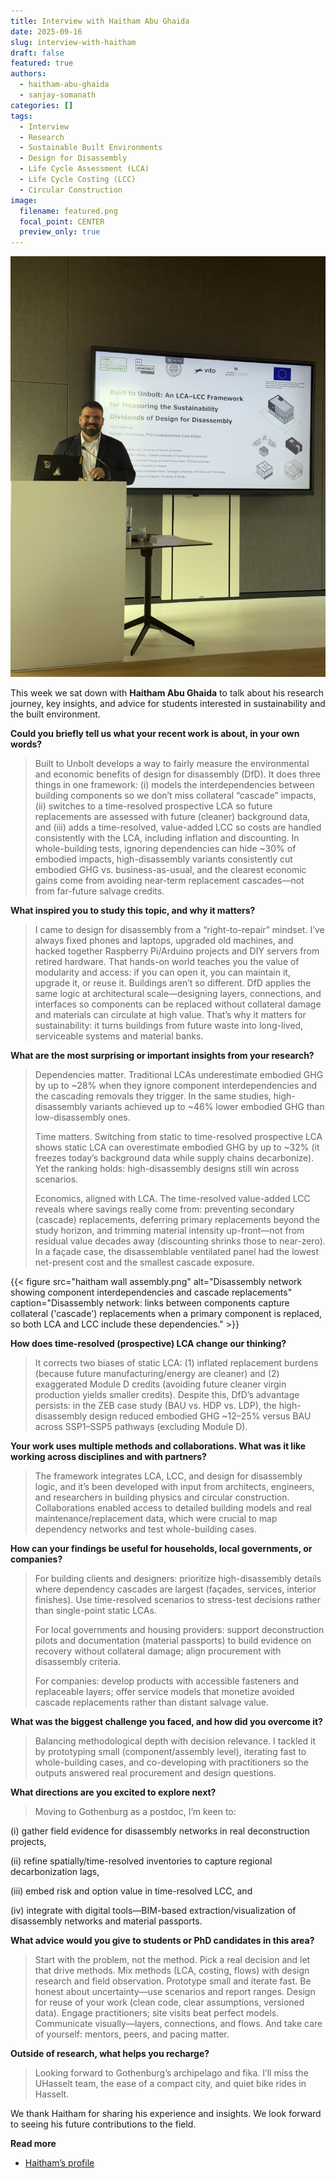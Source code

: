 ```yaml
---
title: Interview with Haitham Abu Ghaida
date: 2025-09-16
slug: interview-with-haitham
draft: false
featured: true
authors:
  - haitham-abu-ghaida
  - sanjay-somanath
categories: []
tags:
  - Interview
  - Research
  - Sustainable Built Environments
  - Design for Disassembly
  - Life Cycle Assessment (LCA)
  - Life Cycle Costing (LCC)
  - Circular Construction
image:
  filename: featured.png
  focal_point: CENTER
  preview_only: true
---
```


![Portrait photo of Haitham Abu Ghaida](featured.png)

This week we sat down with **Haitham Abu Ghaida** to talk about his research journey, key insights, and advice for students interested in sustainability and the built environment.

**Could you briefly tell us what your recent work is about, in your own words?**

> Built to Unbolt develops a way to fairly measure the environmental and economic benefits of design for disassembly (DfD). It does three things in one framework: (i) models the interdependencies between building components so we don’t miss collateral “cascade” impacts, (ii) switches to a time-resolved prospective LCA so future replacements are assessed with future (cleaner) background data, and (iii) adds a time-resolved, value-added LCC so costs are handled consistently with the LCA, including inflation and discounting. In whole-building tests, ignoring dependencies can hide ~30% of embodied impacts, high-disassembly variants consistently cut embodied GHG vs. business-as-usual, and the clearest economic gains come from avoiding near-term replacement cascades—not from far-future salvage credits.

**What inspired you to study this topic, and why it matters?**

> I came to design for disassembly from a “right-to-repair” mindset. I’ve always fixed phones and laptops, upgraded old machines, and hacked together Raspberry Pi/Arduino projects and DIY servers from retired hardware. That hands-on world teaches you the value of modularity and access: if you can open it, you can maintain it, upgrade it, or reuse it. Buildings aren’t so different. DfD applies the same logic at architectural scale—designing layers, connections, and interfaces so components can be replaced without collateral damage and materials can circulate at high value. That’s why it matters for sustainability: it turns buildings from future waste into long-lived, serviceable systems and material banks.

**What are the most surprising or important insights from your research?**

> Dependencies matter. Traditional LCAs underestimate embodied GHG by up to ~28% when they ignore component interdependencies and the cascading removals they trigger. In the same studies, high-disassembly variants achieved up to ~46% lower embodied GHG than low-disassembly ones.
>
> Time matters. Switching from static to time-resolved prospective LCA shows static LCA can overestimate embodied GHG by up to ~32% (it freezes today’s background data while supply chains decarbonize). Yet the ranking holds: high-disassembly designs still win across scenarios.
>
> Economics, aligned with LCA. The time-resolved value-added LCC reveals where savings really come from: preventing secondary (cascade) replacements, deferring primary replacements beyond the study horizon, and trimming material intensity up-front—not from residual value decades away (discounting shrinks those to near-zero). In a façade case, the disassemblable ventilated panel had the lowest net-present cost and the smallest cascade exposure.

{{< figure src="haitham wall assembly.png" alt="Disassembly network showing component interdependencies and cascade replacements" caption="Disassembly network: links between components capture collateral ('cascade') replacements when a primary component is replaced, so both LCA and LCC include these dependencies." >}}

**How does time-resolved (prospective) LCA change our thinking?**

> It corrects two biases of static LCA: (1) inflated replacement burdens (because future manufacturing/energy are cleaner) and (2) exaggerated Module D credits (avoiding future cleaner virgin production yields smaller credits). Despite this, DfD’s advantage persists: in the ZEB case study (BAU vs. HDP vs. LDP), the high-disassembly design reduced embodied GHG ~12–25% versus BAU across SSP1–SSP5 pathways (excluding Module D).

**Your work uses multiple methods and collaborations. What was it like working across disciplines and with partners?**

> The framework integrates LCA, LCC, and design for disassembly logic, and it’s been developed with input from architects, engineers, and researchers in building physics and circular construction. Collaborations enabled access to detailed building models and real maintenance/replacement data, which were crucial to map dependency networks and test whole-building cases.

**How can your findings be useful for households, local governments, or companies?**

> For building clients and designers: prioritize high-disassembly details where dependency cascades are largest (façades, services, interior finishes). Use time-resolved scenarios to stress-test decisions rather than single-point static LCAs.
>
> For local governments and housing providers: support deconstruction pilots and documentation (material passports) to build evidence on recovery without collateral damage; align procurement with disassembly criteria.
>
> For companies: develop products with accessible fasteners and replaceable layers; offer service models that monetize avoided cascade replacements rather than distant salvage value.

**What was the biggest challenge you faced, and how did you overcome it?**

> Balancing methodological depth with decision relevance. I tackled it by prototyping small (component/assembly level), iterating fast to whole-building cases, and co-developing with practitioners so the outputs answered real procurement and design questions.

**What directions are you excited to explore next?**

> Moving to Gothenburg as a postdoc, I’m keen to: 

(i) gather field evidence for disassembly networks in real deconstruction projects, 

(ii) refine spatially/time-resolved inventories to capture regional decarbonization lags, 

(iii) embed risk and option value in time-resolved LCC, and 

(iv) integrate with digital tools—BIM-based extraction/visualization of disassembly networks and material passports.

**What advice would you give to students or PhD candidates in this area?**

> Start with the problem, not the method. Pick a real decision and let that drive methods. Mix methods (LCA, costing, flows) with design research and field observation. Prototype small and iterate fast. Be honest about uncertainty—use scenarios and report ranges. Design for reuse of your work (clean code, clear assumptions, versioned data). Engage practitioners; site visits beat perfect models. Communicate visually—layers, connections, and flows. And take care of yourself: mentors, peers, and pacing matter.

**Outside of research, what helps you recharge?**

> Looking forward to Gothenburg’s archipelago and fika. I’ll miss the UHasselt team, the ease of a compact city, and quiet bike rides in Hasselt.

We thank Haitham for sharing his experience and insights. We look forward to seeing his future contributions to the field.


<strong> Read more </strong>
- [Haitham’s profile](/author/haitham-abu-ghaida/)

<!--
Optional visuals (add images to this folder and update the src path):
- {{< figure src="haitham-portrait.jpg" alt="Portrait of Haitham Abu Ghaida" >}}
- {{< figure src="workshop.jpg" alt="Planning workshop with sticky notes" >}}
- {{< figure src="tools-or-lab.jpg" alt="Project tools or lab setup" >}}
- {{< figure src="city-mobility.jpg" alt="Sustainable mobility in the city" >}}
Tip: Keep images ~1600–2000px wide, 3:2 or 16:9.
-->
